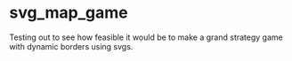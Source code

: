 # svg_map_game
Testing out to see how feasible it would be to make a grand strategy game with dynamic borders using svgs.
